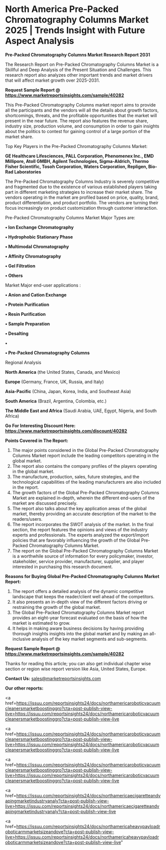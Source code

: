 # North America Pre-Packed Chromatography Columns Market 2025 | Trends Insight with Future Aspect Analysis

<strong>Pre-Packed Chromatography Columns Market Research Report 2031</strong>

The Research Report on Pre-Packed Chromatography Columns Market is a Skillful and Deep Analysis of the Present Situation and Challenges. This research report also analyzes other important trends and market drivers that will affect market growth over 2025-2031.

<strong>Request Sample Report @ <a href=https://www.marketreportsinsights.com/sample/40282>https://www.marketreportsinsights.com/sample/40282</a></strong>

This Pre-Packed Chromatography Columns market report aims to provide all the participants and the vendors will all the details about growth factors, shortcomings, threats, and the profitable opportunities that the market will present in the near future. The report also features the revenue share, industry size, production volume, and consumption in order to gain insights about the politics to contest for gaining control of a large portion of the market share.

Top Key Players in the Pre-Packed Chromatography Columns Market:

<strong>GE Healthcare Lifesciences, PALL Corporation, Phenomenex Inc., EMD Millipore, Atoll GMBH, Agilent Technologies, Sigma-Aldrich, Thermo Fisher Scientific, Tosoh Corporation, Waters Corporation, Repligen, Bio-Rad Laboratories</strong>

The Pre-Packed Chromatography Columns Industry is severely competitive and fragmented due to the existence of various established players taking part in different marketing strategies to increase their market share. The vendors operating in the market are profiled based on price, quality, brand, product differentiation, and product portfolio. The vendors are turning their focus increasingly on product customization through customer interaction.

Pre-Packed Chromatography Columns Market Major Types are:

<strong>•  Ion Exchange Chromatography

•  Hydrophobic Stationary Phase

•  Multimodal Chromatography

•  Affinity Chromatography

•  Gel Filtration

•  Others</strong>

Market Major end-user applications :

<strong>•  Anion and Cation Exchange

•  Protein Purification

•  Resin Purification

•  Sample Preparation

•  Desalting

•  

•  Pre-Packed Chromatography Columns</strong>

Regional Analysis

</u><strong><b>North America</b></strong> (the United States, Canada, and Mexico)

<strong><b>Europe </b></strong>(Germany, France, UK, Russia, and Italy)

<strong><b>Asia-Pacific</b></strong> (China, Japan, Korea, India, and Southeast Asia)

<strong><b>South America</b></strong> (Brazil, Argentina, Colombia, etc.)

<strong><b>The Middle East and Africa</b></strong> (Saudi Arabia, UAE, Egypt, Nigeria, and South Africa)

<strong>Go For Interesting Discount Here: <a href=https://www.marketreportsinsights.com/discount/40282>https://www.marketreportsinsights.com/discount/40282</a></strong>

<strong>Points Covered in The Report:</strong>
<ol>
  <li>The major points considered in the Global Pre-Packed Chromatography Columns Market report include the leading competitors operating in the global market.</li>
  <li>The report also contains the company profiles of the players operating in the global market.</li>
  <li>The manufacture, production, sales, future strategies, and the technological capabilities of the leading manufacturers are also included in the report.</li>
  <li>The growth factors of the Global Pre-Packed Chromatography Columns Market are explained in-depth, wherein the different end-users of the market are discussed precisely.</li>
  <li>The report also talks about the key application areas of the global market, thereby providing an accurate description of the market to the readers/users.</li>
  <li>The report incorporates the SWOT analysis of the market. In the final section, the report features the opinions and views of the industry experts and professionals. The experts analyzed the export/import policies that are favorably influencing the growth of the Global Pre-Packed Chromatography Columns Market.</li>
  <li>The report on the Global Pre-Packed Chromatography Columns Market is a worthwhile source of information for every policymaker, investor, stakeholder, service provider, manufacturer, supplier, and player interested in purchasing this research document.</li>
</ol>
<strong>Reasons for Buying Global Pre-Packed Chromatography Columns Market Report:</strong>

<ol>
  <li>The report offers a detailed analysis of the dynamic competitive landscape that keeps the reader/client well ahead of the competitors.</li>
  <li>It also presents an in-depth view of the different factors driving or restraining the growth of the global market.</li>
  <li>The Global Pre-Packed Chromatography Columns Market report provides an eight-year forecast evaluated on the basis of how the market is estimated to grow.</li>
  <li>It helps in making aware business decisions by having providing thorough insights insights into the global market and by making an all-inclusive analysis of the key market segments and sub-segments.</li>
</ol>
<strong>Request Sample Report @ <a href=https://www.marketreportsinsights.com/sample/40282>https://www.marketreportsinsights.com/sample/40282</a></strong>


Thanks for reading this article; you can also get individual chapter wise section or region wise report version like Asia, United States, Europe.

<strong>Contact Us:</strong>
sales@marketreportsinsights.com

<strong>Our other reports:</strong>

<a href=https://issuu.com/reportsinsights24/docs/northamericaroboticvacuumcleanersmarketboostinggro?cta=post-publish-view-live>https://issuu.com/reportsinsights24/docs/northamericaroboticvacuumcleanersmarketboostinggro?cta=post-publish-view-live</a>

<a href=https://issuu.com/reportsinsights24/docs/northamericaroboticvacuumcleanersmarketboostinggro?cta=post-publish-view-live>https://issuu.com/reportsinsights24/docs/northamericaroboticvacuumcleanersmarketboostinggro?cta=post-publish-view-live</a>

<a href=https://issuu.com/reportsinsights24/docs/northamericaroboticvacuumcleanersmarketboostinggro?cta=post-publish-view-live>https://issuu.com/reportsinsights24/docs/northamericaroboticvacuumcleanersmarketboostinggro?cta=post-publish-view-live</a>

<a href=https://issuu.com/reportsinsights24/docs/northamericaecigaretteandvapingmarketindustryanaly?cta=post-publish-view-live>https://issuu.com/reportsinsights24/docs/northamericaecigaretteandvapingmarketindustryanaly?cta=post-publish-view-live</a>

<a href=https://issuu.com/reportsinsights24/docs/northamericaheavypayloadroboticarmmarketsizeandove?cta=post-publish-view-live>https://issuu.com/reportsinsights24/docs/northamericaheavypayloadroboticarmmarketsizeandove?cta=post-publish-view-live</a>"
